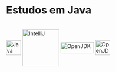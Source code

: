 <h1>Estudos em Java</h1>
<div style="display: inline-block"><br>
  <img align="center" alt="Java" height="40" width="40" src="https://cdn.jsdelivr.net/gh/devicons/devicon/icons/java/java-original.svg" />
  <img align="center" alt="IntelliJ" height="100" width="100" src="https://cdn.jsdelivr.net/gh/devicons/devicon/icons/intellij/intellij-original-wordmark.svg" />
  <img align="center" alt="OpenJDK" height="30" width="90" src="https://meterpreter.org/wp-content/uploads/2020/09/1024px-OpenJDK_logo.png" />
  <img  align="center" alt="OpenJDK" height="40" width="40" src="https://res.cloudinary.com/lwgatsby/f_auto/www/uploads/2020/08/openjdklogo.082620.png" />
</div>
